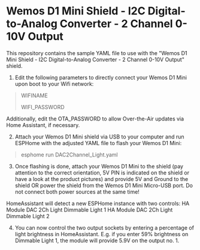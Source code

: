 # Wemos D1 Mini Shield - I2C Digital-to-Analog Converter - 2 Channel 0-10V Output


This repository contains the sample YAML file to use with the "Wemos D1 Mini Shield - I2C Digital-to-Analog Converter - 2 Channel 0-10V Output" shield. 

1. Edit the following parameters to directly connect your Wemos D1 Mini upon boot to your Wifi network:
>WIFINAME
>
>WIFI_PASSWORD

Additionally, edit the OTA_PASSWORD to allow Over-the-Air updates via Home Assistant, if necessary.

2. Attach your Wemos D1 Mini shield via USB to your computer and run ESPHome with the adjusted YAML file to flash your Wemos D1 Mini:
>esphome run DAC2Channel_Light.yaml

3. Once flashing is done, attach your Wemos D1 Mini to the shield (pay attention to the correct orientation, 5V PIN is indicated on the shield or have a look at the product pictures) and provide 5V and Ground to the shield OR power the shield from the Wemos D1 Mini Micro-USB port. Do not connect both power sources at the same time!

HomeAssistant will detect a new ESPHome instance with two controls: 
HA Module DAC 2Ch Light Dimmable Light 1
HA Module DAC 2Ch Light Dimmable Light 2

4. You can now control the two output sockets by entering a percentage of light brightness in HomeAssistant. E.g. if you enter 59% brightness on Dimmable Light 1, the module will provide 5.9V on the output no. 1.
